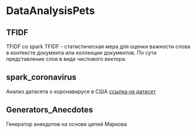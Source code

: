 # DataAnalysisPets

## TFIDF
TFIDF со spark
TFIDF - статистическая мера для оценки важности слова в контексте документа или коллекции документов. По сути представление слов в виде числового вектора.

## spark_coronavirus
Анализ датасета о коронавирусе в США [ссылка на датасет](https://www.kaggle.com/datasets/yasirabdaali/corona-virus-covid19-us-counties)

## Generators_Anecdotes
Генератор анекдотов на основе цепей Маркова
